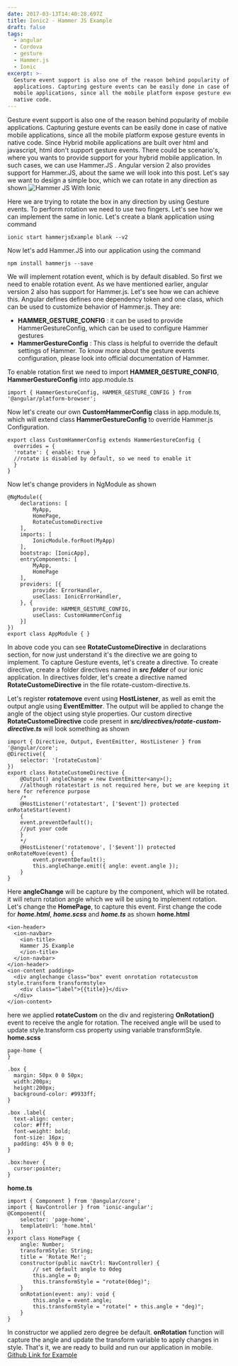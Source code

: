 ```yaml
---
date: 2017-03-13T14:40:28.697Z
title: Ionic2 - Hammer JS Example
draft: false
tags:
  - angular
  - Cordova
  - gesture
  - Hammer.js
  - Ionic
excerpt: >-
  Gesture event support is also one of the reason behind popularity of mobile
  applications. Capturing gesture events can be easily done in case of native
  mobile applications, since all the mobile platform expose gesture events in
  native code.
---
```

Gesture event support is also one of the reason behind popularity of mobile
applications. Capturing gesture events can be easily done in case of native
mobile applications, since all the mobile platform expose gesture events in
native code. Since Hybrid mobile applications are built over html and 
javascript,  html don't support gesture events.
There could be scenario's, where you wants to provide support for your hybrid
mobile application. In such cases, we can use Hammer.JS . Angular version 2
also provides support for Hammer.JS, about the same we will look into this
post.
Let's say we want to design a simple box, which we can rotate in any direction
as shown
![Hammer JS With Ionic](/assets/ezgif.com-video-to-gif.gif "Hammer JS With
Ionic")

Here we are trying to rotate the box in any direction by using Gesture events.
To perform rotation we need to use two fingers. Let's see how we can implement
the same in Ionic. Let's create a blank application using command

```
ionic start hammerjsExample blank --v2
```

Now let's add Hammer.JS into our application using the command

```
npm install hammerjs --save
```

We will implement rotation event, which is by default disabled. So first we
need to enable rotation event. As we have mentioned earlier, angular version 2
also has support for Hammer.js. Let's see how we can achieve this.
Angular defines defines one dependency token and one class, which can be used
to customize behavior of Hammer.js. They are:

* **HAMMER_GESTURE_CONFIG** : it can be used to provide HammerGestureConfig,
  which can be used to configure Hammer gestures
* **HammerGestureConfig** : This class is helpful to override the default
  settings of Hammer. To know more about the gesture events configuration,
  please look into official documentation of Hammer.

To enable rotation first we need to import **HAMMER_GESTURE_CONFIG**,
**HammerGestureConfig** into app.module.ts

```
import { HammerGestureConfig, HAMMER_GESTURE_CONFIG } from '@angular/platform-browser';
```

Now let's create our own **CustomHammerConfig** class in app.module.ts, which
will extend class **HammerGestureConfig** to override Hammer.js Configuration.

```
export class CustomHammerConfig extends HammerGestureConfig {
  overrides = {
  'rotate': { enable: true } 
  //rotate is disabled by default, so we need to enable it
  }
}
```

Now let's change providers in NgModule as shown

```
@NgModule({
    declarations: [
        MyApp,
        HomePage,
        RotateCustomeDirective
    ],
    imports: [
        IonicModule.forRoot(MyApp)
    ],
    bootstrap: [IonicApp],
    entryComponents: [
        MyApp,
        HomePage
    ],
    providers: [{
        provide: ErrorHandler,
        useClass: IonicErrorHandler,
    }, {
        provide: HAMMER_GESTURE_CONFIG,
        useClass: CustomHammerConfig
    }]
})
export class AppModule { }
```

In above code you can see **RotateCustomeDirective** in declarations section,
for now just understand it's the directive we are going to implement. To
capture Gesture events, let's create a directive. To create directive, create
a folder directives named in _**src folder**_ of our ionic application. In
directives folder, let's create a directive named **RotateCustomeDirective**
in the file rotate-custom-directive.ts.

Let's register **rotatemove** event using **HostListener**, as well as emit
the output angle using **EventEmitter**. The output will be applied to change
the angle of the object using style properties.
Our custom directive **RotateCustomeDirective** code present in
_**src/directives/rotate-custom-directive.ts**_ will look something as shown

```
import { Directive, Output, EventEmitter, HostListener } from '@angular/core';
@Directive({
    selector: '[rotateCustom]'
})
export class RotateCustomeDirective {
    @Output() angleChange = new EventEmitter<any>();
    //although rotatestart is not required here, but we are keeping it here for reference purpose
    /*
    @HostListener('rotatestart', ['$event']) protected onRotateStart(event)
    {
    event.preventDefault();
    //put your code
    }
    */
    @HostListener('rotatemove', ['$event']) protected onRotateMove(event) {
        event.preventDefault();
        this.angleChange.emit({ angle: event.angle });
    }
}
```

Here **angleChange** will be capture by the component, which will be rotated.
it will return rotation angle which we will be using to implement rotation.
Let's change the **HomePage**, to capture this event. First change the code
for _**home.html**_, _**home.scss**_ and _**home.ts**_ as shown
**home.html**

```
<ion-header>
  <ion-navbar>
    <ion-title>
    Hammer JS Example
    </ion-title>
  </ion-navbar>
</ion-header>
<ion-content padding>
  <div anglechange class="box" event onrotation rotatecustom style.transform transformstyle>
    <div class="label">{{title}}</div>
  </div>
</ion-content>
```

here we applied **rotateCustom** on the div and registering **OnRotation()**
event to receive the angle for rotation. The received angle will be used to
update style.transform css property using variable transformStyle.
**home.scss**

```
page-home {
}

.box {
  margin: 50px 0 0 50px;
  width:200px;
  height:200px;
  background-color: #9933ff;
}

.box .label{
  text-align: center;
  color: #fff;
  font-weight: bold;
  font-size: 16px;
  padding: 45% 0 0 0;
}

.box:hover {
  cursor:pointer;
}
```

**home.ts**

```
import { Component } from '@angular/core';
import { NavController } from 'ionic-angular';
@Component({
    selector: 'page-home',
    templateUrl: 'home.html'
})
export class HomePage {
    angle: Number;
    transformStyle: String;
    title = 'Rotate Me!';
    constructor(public navCtrl: NavController) {
        // set default angle to 0deg
        this.angle = 0;
        this.transformStyle = "rotate(0deg)";
    }
    onRotation(event: any): void {
        this.angle = event.angle;
        this.transformStyle = "rotate(" + this.angle + "deg)";
    }
}
```



In constructor we applied zero degree be default. **onRotation** function will
capture the angle and update the transform variable to apply changes in style.
That's it, we are ready to build and run our application in mobile.
[Github Link for Example](https://github.com/nitishkumar71/hammerjsExample)
